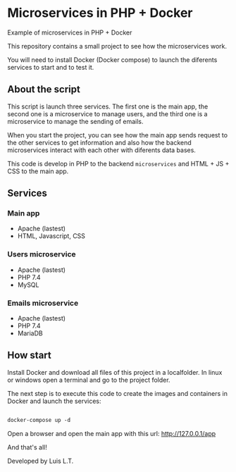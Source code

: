 # Microservices in PHP + Docker
Example of microservices in PHP + Docker

This repository contains a small project to see how the microservices work. 

You will need to install Docker (Docker compose) to launch the diferents services to start and to test it.

## About the script

This script is launch three services. The first one is the main app, the second one is a microservice to manage users, and the third one is a microservice to manage the sending of emails.

When you start the project, you can see how the main app sends request to the other services to get information and also how the backend microservices interact with each other with diferents data bases.

This code is develop in PHP to the backend `microservices` and HTML + JS + CSS to the main app.

## Services

### Main app
- Apache (lastest)
- HTML, Javascript, CSS

### Users microservice
- Apache (lastest)
- PHP 7.4
- MySQL

### Emails microservice
- Apache (lastest)
- PHP 7.4
- MariaDB

## How start

Install Docker and download all files of this project in a localfolder. In linux or windows open a terminal and go to the project folder.

The next step is to execute this code to create the images and containers in Docker and launch the services:

```Dockerfile

docker-compose up -d

```

Open a browser and open the main app with this url: http://127.0.0.1/app

And that's all!

Developed by Luis L.T.
